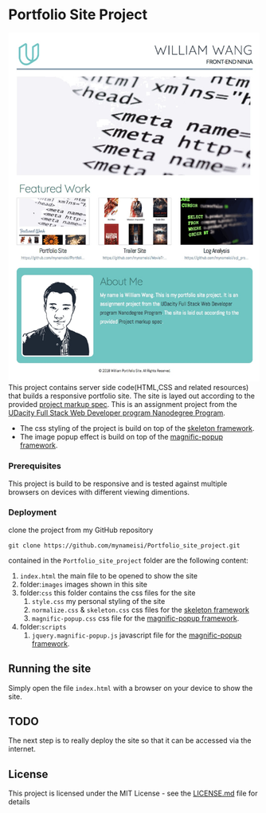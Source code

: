 # Portfolio Site Project
![Portfolio site](images/Portfolio_site_full.jpg)
This project contains server side code(HTML,CSS and related resources) that builds a responsive portfolio site. The site is layed out according to the provided [project markup spec](https://github.com/mynameisi/Portfolio_site_project/blob/master/design-mockup-portfolio.pdf). This is an assignment project from the [UDacity Full Stack Web Developer program Nanodegree Program](https://www.udacity.com/course/full-stack-web-developer-nanodegree--nd004).

- The css styling of the project is build on top of the [skeleton framework](http://getskeleton.com/).
- The image popup effect is build on top of the [magnific-popup framework](http://dimsemenov.com/plugins/magnific-popup/).

### Prerequisites

This project is build to be responsive and is tested against multiple browsers on devices with different viewing dimentions.

### Deployment

clone the project from my GitHub repository

```
git clone https://github.com/mynameisi/Portfolio_site_project.git
```
contained in the `Portfolio_site_project` folder are the following content:
1. `index.html` the main file to be opened to show the site
2. folder:`images` images shown in this site
3. folder:`css` this folder contains the css files for the site
   1. `style.css` my personal styling of the site
   2. `normalize.css` & `skeleton.css` css files for the [skeleton framework](http://getskeleton.com/)
   3. `magnific-popup.css` css file for the [magnific-popup framework](http://dimsemenov.com/plugins/magnific-popup/).
4. folder:`scripts`
   1. `jquery.magnific-popup.js` javascript file for the [magnific-popup framework](http://dimsemenov.com/plugins/magnific-popup/).

## Running the site

Simply open the file `index.html` with a browser on your device to show the site.

## TODO

The next step is to really deploy the site so that it can be accessed via the internet.

## License

This project is licensed under the MIT License - see the [LICENSE.md](LICENSE.md) file for details
